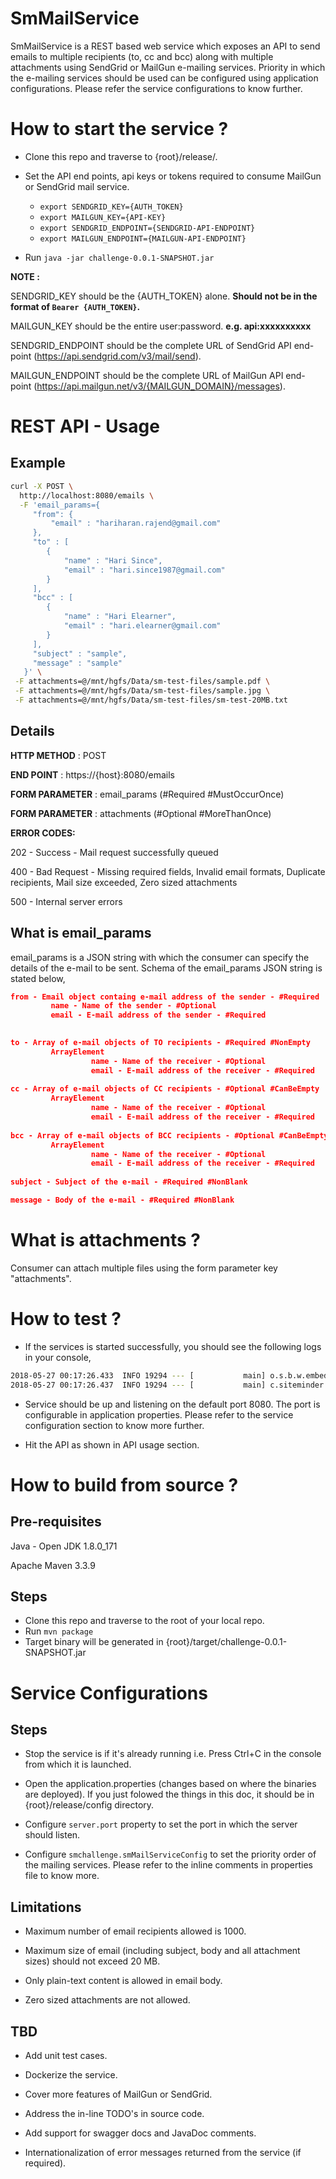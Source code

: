 # SmMailService
SmMailService is a REST based web service which exposes an API to send emails to multiple recipients (to, cc and bcc) along with multiple attachments using SendGrid or MailGun e-mailing services. Priority in which the e-mailing services should be used can be configured using application configurations. Please refer the service configurations to know further.

# How to start the service ?

* Clone this repo and traverse to {root}/release/.

* Set the API end points, api keys or tokens required to consume MailGun or SendGrid mail service.
    * `export SENDGRID_KEY={AUTH_TOKEN}`
    * `export MAILGUN_KEY={API-KEY}`
    * `export SENDGRID_ENDPOINT={SENDGRID-API-ENDPOINT}`
    * `export MAILGUN_ENDPOINT={MAILGUN-API-ENDPOINT}`

* Run `java -jar challenge-0.0.1-SNAPSHOT.jar`

__NOTE :__

SENDGRID_KEY should be the {AUTH_TOKEN} alone. **Should not be in the format of `Bearer {AUTH_TOKEN}`.**

MAILGUN_KEY should be the entire user:password. **e.g. api:xxxxxxxxxx**

SENDGRID_ENDPOINT should be the complete URL of SendGrid API end-point (https://api.sendgrid.com/v3/mail/send).

MAILGUN_ENDPOINT should be the complete URL of MailGun API end-point (https://api.mailgun.net/v3/{MAILGUN_DOMAIN}/messages).

# REST API - Usage

## Example
```bash
curl -X POST \
  http://localhost:8080/emails \
  -F 'email_params={
     "from": {
         "email" : "hariharan.rajend@gmail.com"
     },
     "to" : [
        {
            "name" : "Hari Since",
            "email" : "hari.since1987@gmail.com"
        }
     ],
     "bcc" : [
        {
            "name" : "Hari Elearner",
            "email" : "hari.elearner@gmail.com"
        }
     ],
     "subject" : "sample",
     "message" : "sample"
   }' \
 -F attachments=@/mnt/hgfs/Data/sm-test-files/sample.pdf \
 -F attachments=@/mnt/hgfs/Data/sm-test-files/sample.jpg \
 -F attachments=@/mnt/hgfs/Data/sm-test-files/sm-test-20MB.txt
```

## Details

**HTTP METHOD** : POST

**END POINT** : https://{host}:8080/emails

**FORM PARAMETER** : email_params (#Required #MustOccurOnce)

**FORM PARAMETER** : attachments (#Optional #MoreThanOnce)

**ERROR CODES:**

202 - Success - Mail request successfully queued

400 - Bad Request - Missing required fields, Invalid email formats, Duplicate recipients, Mail size exceeded, Zero sized attachments

500 - Internal server errors

## What is email_params
email_params is a JSON string with which the consumer can specify the details of the e-mail to be sent. Schema of the email_params JSON string is stated below,

```json
from - Email object containg e-mail address of the sender - #Required
         name - Name of the sender - #Optional
         email - E-mail address of the sender - #Required
         

to - Array of e-mail objects of TO recipients - #Required #NonEmpty
         ArrayElement
                  name - Name of the receiver - #Optional
                  email - E-mail address of the receiver - #Required
                  
cc - Array of e-mail objects of CC recipients - #Optional #CanBeEmpty
         ArrayElement
                  name - Name of the receiver - #Optional
                  email - E-mail address of the receiver - #Required
                  
bcc - Array of e-mail objects of BCC recipients - #Optional #CanBeEmpty
         ArrayElement
                  name - Name of the receiver - #Optional
                  email - E-mail address of the receiver - #Required
                  
subject - Subject of the e-mail - #Required #NonBlank

message - Body of the e-mail - #Required #NonBlank
```
# What is attachments ?

Consumer can attach multiple files using the form parameter key "attachments".

# How to test ?

* If the services is started successfully, you should see the following logs in your console,
```bash
2018-05-27 00:17:26.433  INFO 19294 --- [           main] o.s.b.w.embedded.tomcat.TomcatWebServer  : Tomcat started on port(s): 8080 (http) with context path ''
2018-05-27 00:17:26.437  INFO 19294 --- [           main] c.siteminder.challenge.SmMailServiceApp  : Started SmMailServiceApp in 2.456 seconds (JVM running for 2.852)
```

* Service should be up and listening on the default port 8080. The port is configurable in application properties. Please refer to the service configuration section to know more further.

* Hit the API as shown in API usage section.

# How to build from source ?

## Pre-requisites
Java - Open JDK 1.8.0_171

Apache Maven 3.3.9

## Steps

* Clone this repo and traverse to the root of your local repo.
* Run `mvn package`
* Target binary will be generated in {root}/target/challenge-0.0.1-SNAPSHOT.jar

# Service Configurations

## Steps
* Stop the service is if it's already running i.e. Press Ctrl+C in the console from which it is launched.

* Open the application.properties (changes based on where the binaries are deployed). If you just folowed the things in this doc, it should be in {root}/release/config directory.

* Configure `server.port` property to set the port in which the server should listen.

* Configure `smchallenge.smMailServiceConfig` to set the priority order of the mailing services. Please refer to the inline comments in properties file to know more.

## Limitations

* Maximum number of email recipients allowed is 1000.

* Maximum size of email (including subject, body and all attachment sizes) should not exceed 20 MB.

* Only plain-text content is allowed in email body.

* Zero sized attachments are not allowed.

## TBD

* Add unit test cases.

* Dockerize the service.

* Cover more features of MailGun or SendGrid.

* Address the in-line TODO's in source code.

* Add support for swagger docs and JavaDoc comments.

* Internationalization of error messages returned from the service (if required).
